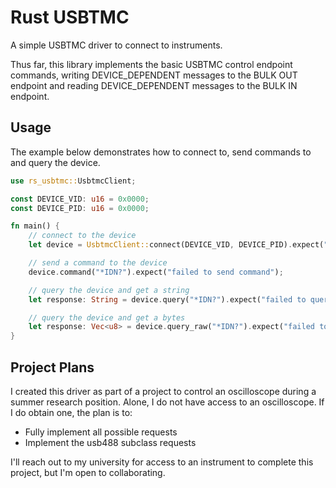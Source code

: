 # Rust USBTMC

A simple USBTMC driver to connect to instruments.

Thus far, this library implements the basic USBTMC control endpoint commands, writing DEVICE_DEPENDENT messages to the BULK OUT endpoint and reading DEVICE_DEPENDENT messages to the BULK IN endpoint.

## Usage

The example below demonstrates how to connect to, send commands to and query the device. 

```rust
use rs_usbtmc::UsbtmcClient;

const DEVICE_VID: u16 = 0x0000;
const DEVICE_PID: u16 = 0x0000;

fn main() {
    // connect to the device
    let device = UsbtmcClient::connect(DEVICE_VID, DEVICE_PID).expect("failed to connect");

    // send a command to the device
    device.command("*IDN?").expect("failed to send command");

    // query the device and get a string
    let response: String = device.query("*IDN?").expect("failed to query device");

    // query the device and get a bytes
    let response: Vec<u8> = device.query_raw("*IDN?").expect("failed to query device");
}

```

## Project Plans

I created this driver as part of a project to control an oscilloscope during a summer research position. Alone, I do not have access to an oscilloscope. If I do obtain one, the plan is to:

- Fully implement all possible requests
- Implement the usb488 subclass requests

I'll reach out to my university for access to an instrument to complete this project, but I'm open to collaborating.